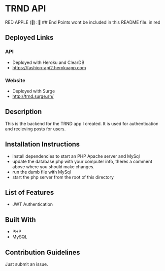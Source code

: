 # TRND API

RED APPLE (&#x1F34E;): 🍎 ##  End Points wont be included in this README file. in red




## Deployed Links

### API
- Deployed with Heroku and ClearDB
- https://fashion-api2.herokuapp.com


### Website
- Deployed with Surge
- http://trnd.surge.sh/



## Description 
This is the backend for the TRND app I created. It is used for authentication and recieving posts for users. 


## Installation Instructions

- install dependencies to start an PHP Apache server and MySql
- update the database.php with your computer info, theres a comment above where you should make changes.
- run the dumb file with MySql
- start the php server from the root of this directory


## List of Features
 - JWT Authentication


## Built With
- PHP
- MySQL



## Contribution Guidelines

Just submit an issue.





